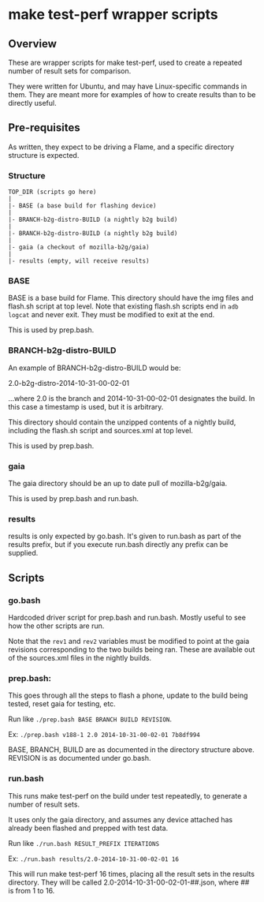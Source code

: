 # make test-perf wrapper scripts

## Overview

These are wrapper scripts for make test-perf, used to create a
repeated number of result sets for comparison.

They were written for Ubuntu, and may have Linux-specific commands
in them. They are meant more for examples of how to create results than
to be directly useful.

## Pre-requisites

As written, they expect to be driving a Flame, and a specific directory 
structure is expected.

### Structure

    TOP_DIR (scripts go here)
    |
    |- BASE (a base build for flashing device)
    |
    |- BRANCH-b2g-distro-BUILD (a nightly b2g build)
    |
    |- BRANCH-b2g-distro-BUILD (a nightly b2g build)
    |
    |- gaia (a checkout of mozilla-b2g/gaia)
    |
    |- results (empty, will receive results)

### BASE 

BASE is a base build for Flame. This directory should have the img files
and flash.sh script at top level. Note that existing flash.sh scripts end 
in `adb logcat` and never exit. They must be modified to exit at the end.

This is used by prep.bash.

### BRANCH-b2g-distro-BUILD

An example of BRANCH-b2g-distro-BUILD would be:

2.0-b2g-distro-2014-10-31-00-02-01

...where 2.0 is the branch and 2014-10-31-00-02-01 designates the build.
In this case a timestamp is used, but it is arbitrary.

This directory should contain the unzipped contents of a nightly build,
including the flash.sh script and sources.xml at top level.

This is used by prep.bash.

### gaia

The gaia directory should be an up to date pull of mozilla-b2g/gaia.

This is used by prep.bash and run.bash.

### results

results is only expected by go.bash. It's given to run.bash as part of the results 
prefix, but if you execute run.bash directly any prefix can be supplied.

## Scripts

### go.bash

Hardcoded driver script for prep.bash and run.bash. Mostly useful to 
see how the other scripts are run. 

Note that the `rev1` and `rev2` variables must be modified to point at
the gaia revisions corresponding to the two builds being ran. These 
are available out of the sources.xml files in the nightly builds.

### prep.bash:

This goes through all the steps to flash a phone, update to the build
being tested, reset gaia for testing, etc.

Run like `./prep.bash BASE BRANCH BUILD REVISION`.

Ex: `./prep.bash v188-1 2.0 2014-10-31-00-02-01 7b8df994`

BASE, BRANCH, BUILD are as documented in the directory structure above.
REVISION is as documented under go.bash.

### run.bash

This runs make test-perf on the build under test repeatedly, to generate
a number of result sets.

It uses only the gaia directory, and assumes any device attached has already
been flashed and prepped with test data.

Run like `./run.bash RESULT_PREFIX ITERATIONS`

Ex: `./run.bash results/2.0-2014-10-31-00-02-01 16`

This will run make test-perf 16 times, placing all the result sets in the
results directory. They will be called 2.0-2014-10-31-00-02-01-##.json,
where ## is from 1 to 16.

